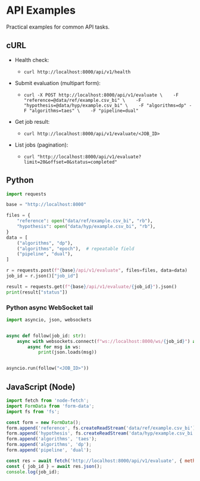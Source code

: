# API Examples

Practical examples for common API tasks.

## cURL

- Health check:

  - `curl http://localhost:8000/api/v1/health`

- Submit evaluation (multipart form):

  - `curl -X POST http://localhost:8000/api/v1/evaluate \    -F "reference=@data/ref/example.csv_bi" \    -F "hypothesis=@data/hyp/example.csv_bi" \    -F "algorithms=dp" -F "algorithms=taes" \    -F "pipeline=dual"`

- Get job result:

  - `curl http://localhost:8000/api/v1/evaluate/<JOB_ID>`

- List jobs (pagination):

  - `curl "http://localhost:8000/api/v1/evaluate?limit=20&offset=0&status=completed"`

## Python

```python
import requests

base = "http://localhost:8000"

files = {
    "reference": open("data/ref/example.csv_bi", "rb"),
    "hypothesis": open("data/hyp/example.csv_bi", "rb"),
}
data = [
    ("algorithms", "dp"),
    ("algorithms", "epoch"),  # repeatable field
    ("pipeline", "dual"),
]

r = requests.post(f"{base}/api/v1/evaluate", files=files, data=data)
job_id = r.json()["job_id"]

result = requests.get(f"{base}/api/v1/evaluate/{job_id}").json()
print(result["status"])
```

### Python async WebSocket tail

```python
import asyncio, json, websockets


async def follow(job_id: str):
    async with websockets.connect(f"ws://localhost:8000/ws/{job_id}") as ws:
        async for msg in ws:
            print(json.loads(msg))


asyncio.run(follow("<JOB_ID>"))
```

## JavaScript (Node)

```js
import fetch from 'node-fetch';
import FormData from 'form-data';
import fs from 'fs';

const form = new FormData();
form.append('reference', fs.createReadStream('data/ref/example.csv_bi'));
form.append('hypothesis', fs.createReadStream('data/hyp/example.csv_bi'));
form.append('algorithms', 'taes');
form.append('algorithms', 'dp');
form.append('pipeline', 'dual');

const res = await fetch('http://localhost:8000/api/v1/evaluate', { method: 'POST', body: form });
const { job_id } = await res.json();
console.log(job_id);
```
